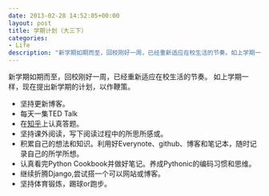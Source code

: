 ```yaml
---
date: 2013-02-28 14:52:05+00:00
layout: post
title: 学期计划（大三下）
categories:
- Life
description: "新学期如期而至，回校刚好一周，已经重新适应在校生活的节奏。如上学期一样，现在提出新学期的计划，以作鞭策。"
---
```


新学期如期而至，回校刚好一周，已经重新适应在校生活的节奏。
如上学期一样，现在提出新学期的计划，以作鞭策。

  * 坚持更新博客。
  * 每天一集TED Talk
  * 在[知乎](http://www.zhihu.com)上认真答题。
  * 坚持课外阅读，写下阅读过程中的所思所感或。
  * 积累自己的想法和知识。利用好Everynote、github、博客和笔记本，随时记录自己的所学所想。
  * 认真看完Python Cookbook并做好笔记。养成Pythonic的编码习惯和思维。
  * 继续折腾Django,尝试搭一个可以网站或博客。
  * 坚持体育锻炼，踢球or跑步。
